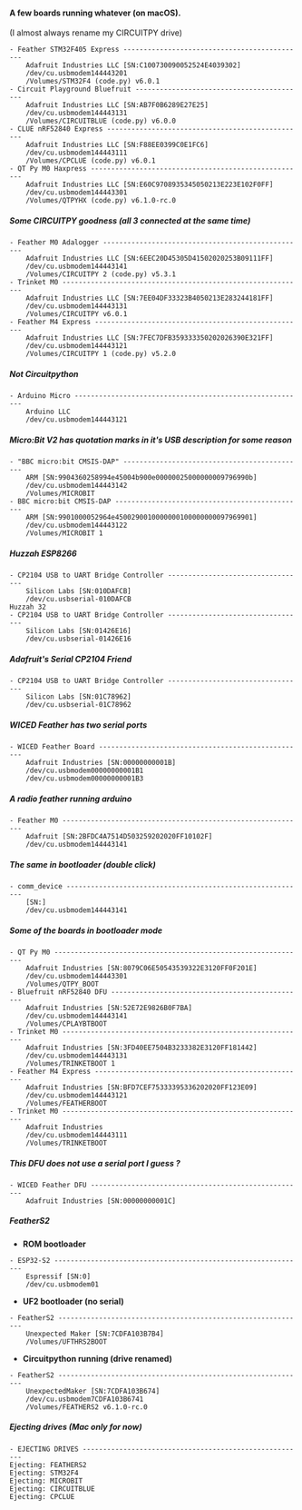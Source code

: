 #### A few boards running whatever (on macOS).
(I almost always rename my CIRCUITPY drive)
```
- Feather STM32F405 Express ---------------------------------------------
	Adafruit Industries LLC [SN:C100730090052524E4039302]
	/dev/cu.usbmodem144443201
	/Volumes/STM32F4 (code.py) v6.0.1
- Circuit Playground Bluefruit ------------------------------------------
	Adafruit Industries LLC [SN:AB7F0B6289E27E25]
	/dev/cu.usbmodem144443131
	/Volumes/CIRCUITBLUE (code.py) v6.0.0
- CLUE nRF52840 Express -------------------------------------------------
	Adafruit Industries LLC [SN:F88EE0399C0E1FC6]
	/dev/cu.usbmodem144443111
	/Volumes/CPCLUE (code.py) v6.0.1
- QT Py M0 Haxpress -----------------------------------------------------
	Adafruit Industries LLC [SN:E60C9708935345050213E223E102F0FF]
	/dev/cu.usbmodem144443301
	/Volumes/QTPYHX (code.py) v6.1.0-rc.0
```
##### Some CIRCUITPY goodness (all 3 connected at the same time)
```
- Feather M0 Adalogger --------------------------------------------------
	Adafruit Industries LLC [SN:6EEC20D45305D41502020253B09111FF]
	/dev/cu.usbmodem144443141
	/Volumes/CIRCUITPY 2 (code.py) v5.3.1
- Trinket M0 ------------------------------------------------------------
	Adafruit Industries LLC [SN:7EE04DF33323B4050213E283244181FF]
	/dev/cu.usbmodem144443131
	/Volumes/CIRCUITPY v6.0.1
- Feather M4 Express ----------------------------------------------------
	Adafruit Industries LLC [SN:7FEC7DFB359333350202026390E321FF]
	/dev/cu.usbmodem144443121
	/Volumes/CIRCUITPY 1 (code.py) v5.2.0
```
##### Not Circuitpython
```
- Arduino Micro ---------------------------------------------------------
	Arduino LLC
	/dev/cu.usbmodem144443121
```
##### Micro:Bit V2 has quotation marks in it's USB description for some reason
```
- "BBC micro:bit CMSIS-DAP" ---------------------------------------------
	ARM [SN:9904360258994e45004b900e00000025000000009796990b]
	/dev/cu.usbmodem144443142
	/Volumes/MICROBIT
- BBC micro:bit CMSIS-DAP -----------------------------------------------
	ARM [SN:9901000052964e4500290010000000100000000097969901]
	/dev/cu.usbmodem144443122
	/Volumes/MICROBIT 1
```
##### Huzzah ESP8266
```
- CP2104 USB to UART Bridge Controller ----------------------------------
	Silicon Labs [SN:010DAFCB]
	/dev/cu.usbserial-010DAFCB
Huzzah 32
- CP2104 USB to UART Bridge Controller ----------------------------------
	Silicon Labs [SN:01426E16]
	/dev/cu.usbserial-01426E16
```
##### Adafruit's Serial CP2104 Friend
```
- CP2104 USB to UART Bridge Controller ----------------------------------
	Silicon Labs [SN:01C78962]
	/dev/cu.usbserial-01C78962
```
##### WICED Feather has two serial ports
```
- WICED Feather Board ---------------------------------------------------
	Adafruit Industries [SN:00000000001B]
	/dev/cu.usbmodem00000000001B1
	/dev/cu.usbmodem00000000001B3
```
##### A radio feather running arduino
```
- Feather M0 ------------------------------------------------------------
	Adafruit [SN:2BFDC4A7514D503259202020FF10102F]
	/dev/cu.usbmodem144443141
```
##### The same in bootloader (double click)
```
- comm_device -----------------------------------------------------------
	[SN:]
	/dev/cu.usbmodem144443141
```
##### Some of the boards in bootloader mode
```
- QT Py M0 --------------------------------------------------------------
	Adafruit Industries [SN:8079C06E50543539322E3120FF0F201E]
	/dev/cu.usbmodem144443301
	/Volumes/QTPY_BOOT
- Bluefruit nRF52840 DFU ------------------------------------------------
	Adafruit Industries [SN:52E72E9826B0F7BA]
	/dev/cu.usbmodem144443141
	/Volumes/CPLAYBTBOOT
- Trinket M0 ------------------------------------------------------------
	Adafruit Industries [SN:3FD40EE7504B3233382E3120FF181442]
	/dev/cu.usbmodem144443131
	/Volumes/TRINKETBOOT 1
- Feather M4 Express ----------------------------------------------------
	Adafruit Industries [SN:BFD7CEF75333395336202020FF123E09]
	/dev/cu.usbmodem144443121
	/Volumes/FEATHERBOOT
- Trinket M0 ------------------------------------------------------------
	Adafruit Industries
	/dev/cu.usbmodem144443111
	/Volumes/TRINKETBOOT
```
##### This DFU does not use a serial port I guess ?
```
- WICED Feather DFU -----------------------------------------------------
	Adafruit Industries [SN:00000000001C]
```
##### FeatherS2
- **ROM bootloader**  
```
- ESP32-S2 --------------------------------------------------------------
	Espressif [SN:0]
	/dev/cu.usbmodem01
```
- **UF2 bootloader (no serial)**  
```
- FeatherS2 -------------------------------------------------------------
	Unexpected Maker [SN:7CDFA103B7B4]
	/Volumes/UFTHRS2BOOT
```  
- **Circuitpython running (drive renamed)**  
```
- FeatherS2 -------------------------------------------------------------
	UnexpectedMaker [SN:7CDFA103B674]
	/dev/cu.usbmodem7CDFA103B6741
	/Volumes/FEATHERS2 v6.1.0-rc.0
```
##### Ejecting drives (Mac only for now)
```
- EJECTING DRIVES -------------------------------------------------------
Ejecting: FEATHERS2
Ejecting: STM32F4
Ejecting: MICROBIT
Ejecting: CIRCUITBLUE
Ejecting: CPCLUE
```
